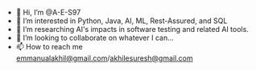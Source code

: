 - 👋 Hi, I’m @A-E-S97
- 👀 I’m interested in Python, Java, AI, ML, Rest-Assured, and SQL
- 🌱 I’m researching AI's impacts in software testing and related AI tools.
- 💞️ I’m looking to collaborate on whatever I can...
- 📫 How to reach me emmanualakhil@gmail.com/akhilesuresh@gmail.com

<!---
A-E-S97/A-E-S97 is a ✨ special ✨ repository because its `README.md` (this file) appears on your GitHub profile.
You can click the Preview link to take a look at your changes.
--->
